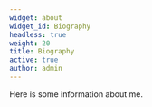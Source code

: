 ```yaml
---
widget: about
widget_id: Biography
headless: true
weight: 20
title: Biography
active: true
author: admin
---
```

Here is some information about me.